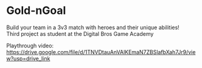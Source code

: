 # Gold-nGoal
Build your team in a 3v3 match with heroes and their unique abilities!  
Third project as student at the Digital Bros Game Academy

Playthrough video: https://drive.google.com/file/d/1TNVDtauAnVAlKEmaN7ZBSlafbXah7Jr9/view?usp=drive_link
